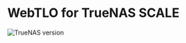 # WebTLO for TrueNAS SCALE

![TrueNAS version](https://img.shields.io/badge/TrueNAS%20SCALE-22.02%20Angelfish-informational?style=flat-square)

